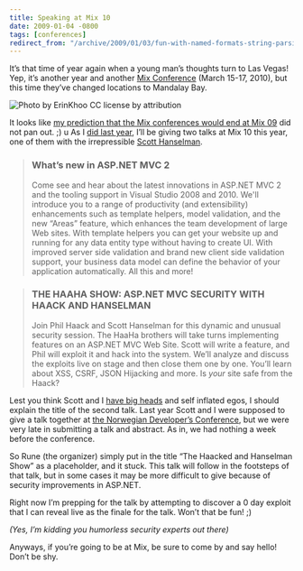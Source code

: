```yaml
---
title: Speaking at Mix 10
date: 2009-01-04 -0800
tags: [conferences]
redirect_from: "/archive/2009/01/03/fun-with-named-formats-string-parsing-and-edge-cases.aspx/"
---
```


It’s that time of year again when a young man’s thoughts turn to Las Vegas! Yep, it’s another year and another [Mix Conference](http://web.archive.org/web/20100131040124/http://live.visitmix.com/) (March 15-17, 2010), but this time they’ve changed locations to Mandalay Bay.

![Photo by ErinKhoo CC license by attribution](https://user-images.githubusercontent.com/19977/50267678-e7e8e880-03dc-11e9-9a6c-321b18e59176.png)

It looks like [my prediction that the Mix conferences would end at Mix 09](https://haacked.com/archive/2006/09/21/The_Mix_Conferences_Will_End_With_09.aspx") did not pan out. ;)
u
As I [did last year](https://haacked.com/archive/2009/03/01/speaking-at-mix09.aspx), I’ll be giving two talks at Mix 10 this year, one of them with the irrepressible [Scott Hanselman](https://hanselman.com/).

> ### What’s new in ASP.NET MVC 2
> Come see and hear about the latest innovations in ASP.NET MVC 2 and the tooling support in Visual Studio 2008 and 2010. We'll introduce you to a range of productivity (and extensibility) enhancements such as template helpers, model validation, and the new “Areas” feature, which enhances the team development of large Web sites. With template helpers you can get your website up and running for any data entity type without having to create UI. With improved server side validation and brand new client side validation support, your business data model can define the behavior of your application automatically. All this and more!

> ### THE HAAHA SHOW: ASP.NET MVC SECURITY WITH HAACK AND HANSELMAN
> Join Phil Haack and Scott Hanselman for this dynamic and unusual security session. The HaaHa brothers will take turns implementing features on an ASP.NET MVC Web Site. Scott will write a feature, and Phil will exploit it and hack into the system. We’ll analyze and discuss the exploits live on stage and then close them one by one. You’ll learn about XSS, CSRF, JSON Hijacking and more. Is *your* site safe from the Haack?

Lest you think Scott and I [have big heads](http://twitpic.com/1zt30) and self inflated egos, I should explain the title of the second talk. Last year Scott and I were supposed to give a talk together at [the Norwegian Developer’s Conference](https://haacked.com/archive/2009/06/28/ndc2009-trip-report.aspx), but we were very late in submitting a talk and abstract. As in, we had nothing a week before the conference.

So Rune (the organizer) simply put in the title “The Haacked and Hanselman Show” as a placeholder, and it stuck. This talk will follow in the footsteps of that talk, but in some cases it may be more difficult to give because of security improvements in ASP.NET.

Right now I’m prepping for the talk by attempting to discover a 0 day exploit that I can reveal live as the finale for the talk. Won’t that be fun! ;)

_(Yes, I’m kidding you humorless security experts out there)_

Anyways, if you’re going to be at Mix, be sure to come by and say hello! Don’t be shy.